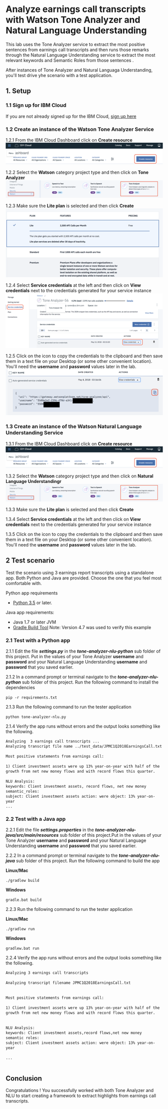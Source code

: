 # Analyze earnings call transcripts with Watson Tone Analyzer and Natural Language Understanding

This lab uses the Tone Analyzer service to extract the most positive sentences  from earnings call transcripts and then runs those remarks through the Natural Language Understanding  service to extract the most relevant keywords and Semantic Roles  from those  sentences . 

After instances of Tone Analyzer and Natural Languaga Understanding, you'll test drive yhe scenario with a test application.

## 1. Setup

### 1.1 Sign up for IBM Cloud

If you are not already signed up for the IBM Cloud, [sign up here](https://console.bluemix.net)

### 1.2 Create an instance of the Watson Tone Analyzer Service

1.2.1 From the IBM Cloud Dashboard click on **Create resource**
![Create resource](images/ss1.png)


1.2.2 Select the **Watson** category project type and then click on **Tone Analyzer**
![VR Service](images/ss2.png)

1.2.3 Make sure the **Lite plan** is selected and then click **Create**
![Lite plan](images/ss3.png)

1.2.4 Select **Service credentials** at the left and then click on **View credentials** next to the credentials generated for your service instance
![Credentials](images/ss4.png)

1.2.5 Click on the icon to copy the credentials to the clipboard and then save them in a text file on your Desktop (or some other convenient location). You'll need the **username** and **password** values later in the lab.
![api_key](images/ss5.png)

### 1.3 Create an instance of the Watson Natural Language Understanding Service

1.3.1 From the IBM Cloud Dashboard click on **Create resource**
![Create resource](images/ss1.png)


1.3.2 Select the **Watson** category project type and then click on **Natural Language Understandingr**
![VR Service](images/ss2.png)

1.3.3 Make sure the **Lite plan** is selected and then click **Create**


1.3.4 Select **Service credentials** at the left and then click on **View credentials** next to the credentials generated for your service instance


1.3.5 Click on the icon to copy the credentials to the clipboard and then save them in a text file on your Desktop (or some other convenient location). You'll need the **username** and **password** values later in the lab.




## 2 Test scenario

Test the scenario  using 3 earnings report transcripts  using  a standalone app. Both Python and Java are provided. Choose the one that you feel most comfortable with.  

Python app requirements

  - [Python 3.5](https://www.python.org/downloads) or later.

Java app requirements:

  - Java 1.7 or later JVM
  - [Gradle Build Tool](https://gradle.org) Note: Version 4.7 was used to verify this example



### 2.1 Test with a Python app

2.1.1 Edit the file ***settings.py*** in the ***tone-analyzer-nlu-python*** sub folder of this project. Put in the values of your Tone Analyzer **username** and **password** and your Natural Language Understanding  **username** and **password** that you saved earlier.

2.1.2 In a command prompt or terminal navigate to the ***tone-analyzer-nlu-python*** sub folder of this project. Run the following command to install the dependencies

`pip -r requirements.txt`

2.1.3 Run the following command to run the tester application

`python tone-analyzer-nlu.py`

2.1.4 Verify the app runs without errors and the output looks something like the following.

```
Analyzing  3 earnings call transcripts ...
Analyzing transcript file name ../test_data/JPMC1Q2018EarningsCall.txt

Most positive statements from earnings call:

1) Client investment assets were up 13% year-on-year with half of the growth from net new money flows and with record flows this quarter.

NLU Analysis:
keywords: Client investment assets, record flows, net new money
semantic_roles:
subject: Client investment assets action: were object: 13% year-on-year
...
```

### 2.2 Test with a Java app

2.2.1 Edit the file ***settings.properties*** in the ***tone-analyzer-nlu-java/src/main/resources*** sub folder of this project.Put in the values of your Tone Analyzer **username** and **password** and your Natural Language Understanding  **username** and **password** that you saved earlier.
 

2.2.2 In a command prompt or terminal navigate to the ***tone-analyzer-nlu-java*** sub folder of this project. Run the following command to build the app

**Linux/Mac**

`./gradlew build`

**Windows**

`gradle.bat build`

2.2.3 Run the following command to run the tester application

**Linux/Mac**

`./gradlew run`

**Windows**

`gradlew.bat run`

2.2.4 Verify the app runs without errors and the output looks something like the following.

```
Analyzing 3 earnings call transcripts

Analyzing transcript filename JPMC1Q2018EarningsCall.txt


Most positive statements from earnings call:

1) Client investment assets were up 13% year-on-year with half of the growth from net new money flows and with record flows this quarter.


NLU Analysis:
keywords: Client investment assets,record flows,net new money
semantic roles:
subject: Client investment assets action: were object: 13% year-on-year

...


```


## Conclusion
Congratulations ! You successfully worked with both Tone Analyzer and NLU to start creating a framework to extract highlights from earnings call transcripts.

